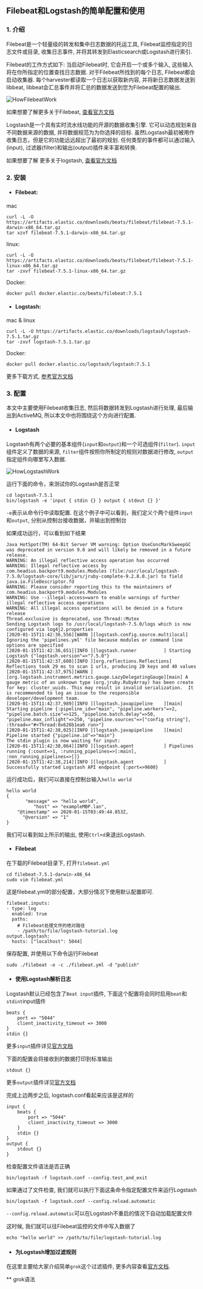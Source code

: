 ## Filebeat和Logstash的简单配置和使用

### 1. 介绍

Filebeat是一个轻量级的转发和集中日志数据的托运工具, Filebeat监控指定的日志文件或目录, 收集日志事件, 并将其转发到Elasticsearch或Logstash进行索引. 

Filebeat的工作方式如下: 当启动Filebeat时, 它会开启一个或多个输入, 这些输入将在你所指定的位置查找日志数据. 对于Filebeat所找到的每个日志, Filebeat都会启动收集器. 每个harvester都读取一个日志以获取新内容, 并将新日志数据发送到libbeat, libbeat会汇总事件并将汇总的数据发送到您为Filebeat配置的输出. 
   
![HowFilebeatWork](https://github.com/unknown-admin/document/blob/master/images/filebeat.png)
   
如果想要了解更多关于Filebeat, [查看官方文档](https://www.elastic.co/guide/en/beats/filebeat/current/index.html)
   
Logstash是一个具有实时流水线功能的开源的数据收集引擎. 它可以动态规划来自不同数据来源的数据, 并将数据规范为为你选择的目标. 虽然Logstash最初被用作收集日志，但是它的功能远远超出了最初的规划. 任何类型的事件都可以通过输入(input), 过滤器(filter)和输出(output)插件来丰富和转换. 
   
如果想要了解 更多关于logstash, [查看官方文档](https://www.elastic.co/guide/en/logstash/current/index.html)

### 2. 安装
- #### Filebeat:

mac
````shell script
curl -L -O https://artifacts.elastic.co/downloads/beats/filebeat/filebeat-7.5.1-darwin-x86_64.tar.gz
tar xzvf filebeat-7.5.1-darwin-x86_64.tar.gz
````
linux:
```shell script
curl -L -O https://artifacts.elastic.co/downloads/beats/filebeat/filebeat-7.5.1-linux-x86_64.tar.gz
tar -zxvf filebeat-7.5.1-linux-x86_64.tar.gz
```
Docker:
```shell script
docker pull docker.elastic.co/beats/filebeat:7.5.1
```

- #### Logstash:

mac & linux
```shell script
curl -L -O https://artifacts.elastic.co/downloads/logstash/logstash-7.5.1.tar.gz
tar -zxvf logstash-7.5.1.tar.gz
```
Docker:
```shell script
docker pull docker.elastic.co/logstash/logstash:7.5.1
```

更多下载方式, [参考官方文档](https://www.elastic.co/cn/downloads/logstash)

### 3. 配置

本文中主要使用Filebeat收集日志, 然后将数据转发到Logstash进行处理, 最后输出到ActiveMQ, 所以本文中也将围绕这个方向进行配置.
- #### Logstash
Logstash有两个必要的基本组件(`input`和`output`)和一个可选组件(`filter`). `input`组件定义了数据的来源, `filter`组件按照你所制定的规则对数据进行修改, `output`指定组件向哪里写入数据.

![HowLogstashWork](https://github.com/unknown-admin/document/blob/master/images/basic_logstash_pipeline.png)

运行下面的命令，来测试你的Logstash是否正常
```shell script
cd logstash-7.5.1
bin/logstash -e 'input { stdin {} } output { stdout {} }'
```
`-e`表示从命令行中读取配置. 在这个例子中可以看到，我们定义个两个组件`input`和`output`, 分别从控制台接收数据，并输出到控制台

如果成功运行，可以看到如下结果
```shell script
Java HotSpot(TM) 64-Bit Server VM warning: Option UseConcMarkSweepGC was deprecated in version 9.0 and will likely be removed in a future release.
WARNING: An illegal reflective access operation has occurred
WARNING: Illegal reflective access by com.headius.backport9.modules.Modules (file:/usr/local/logstash-7.5.0/logstash-core/lib/jars/jruby-complete-9.2.8.0.jar) to field java.io.FileDescriptor.fd
WARNING: Please consider reporting this to the maintainers of com.headius.backport9.modules.Modules
WARNING: Use --illegal-access=warn to enable warnings of further illegal reflective access operations
WARNING: All illegal access operations will be denied in a future release
Thread.exclusive is deprecated, use Thread::Mutex
Sending Logstash logs to /usr/local/logstash-7.5.0/logs which is now configured via log4j2.properties
[2020-01-15T11:42:36,556][WARN ][logstash.config.source.multilocal] Ignoring the 'pipelines.yml' file because modules or command line options are specified
[2020-01-15T11:42:36,651][INFO ][logstash.runner          ] Starting Logstash {"logstash.version"=>"7.5.0"}
[2020-01-15T11:42:37,608][INFO ][org.reflections.Reflections] Reflections took 29 ms to scan 1 urls, producing 20 keys and 40 values 
[2020-01-15T11:42:37,975][WARN ][org.logstash.instrument.metrics.gauge.LazyDelegatingGauge][main] A gauge metric of an unknown type (org.jruby.RubyArray) has been create for key: cluster_uuids. This may result in invalid serialization.  It is recommended to log an issue to the responsible developer/development team.
[2020-01-15T11:42:37,989][INFO ][logstash.javapipeline    ][main] Starting pipeline {:pipeline_id=>"main", "pipeline.workers"=>2, "pipeline.batch.size"=>125, "pipeline.batch.delay"=>50, "pipeline.max_inflight"=>250, "pipeline.sources"=>["config string"], :thread=>"#<Thread:0x626b1ea6 run>"}
[2020-01-15T11:42:38,025][INFO ][logstash.javapipeline    ][main] Pipeline started {"pipeline.id"=>"main"}
The stdin plugin is now waiting for input:
[2020-01-15T11:42:38,064][INFO ][logstash.agent           ] Pipelines running {:count=>1, :running_pipelines=>[:main], :non_running_pipelines=>[]}
[2020-01-15T11:42:38,214][INFO ][logstash.agent           ] Successfully started Logstash API endpoint {:port=>9600}
```
运行成功后，我们可以直接在控制台输入`hello world`
```shell script
hello world
{
       "message" => "hello world",
          "host" => "exampleMBP.lan",
    "@timestamp" => 2020-01-15T03:49:44.853Z,
      "@version" => "1"
}
```
我们可以看到如上所示的输出, 使用`Ctrl+d`来退出Logstash.

- #### Filebeat

在下载的Filebeat目录下, 打开`filebeat.yml`
```shell script
cd filebeat-7.5.1-darwin-x86_64
sudo vim filebeat.yml
```

这是filebeat.yml的部分配置，大部分情况下使用默认配置即可.
```
filebeat.inputs:
- type: log
  enabled: true
  paths:
    # Filebeat处理文件的绝对路径
    - /path/to/file/logstash-tutorial.log
output.logstash:
  hosts: ["localhost": 5044]
```

保存配置, 并使用以下命令运行Filebeat
```shell script
sudo ./filebeat -e -c ./filebeat.yml -d "publish"
```

- #### 使用Logstash解析日志
Logstash默认已经包含了`Beat input`插件, 下面这个配置将会同时启用`beat`和`stdint`input插件
```shell script
beats {
    port => "5044"
    client_inactivity_timeout => 3000
}
stdin {}
```

更多`input`插件详见[官方文档](https://www.elastic.co/guide/en/logstash/current/input-plugins.html)

下面的配置会将接收到的数据打印到标准输出
```shell script
stdout {}
```

更多`output`插件详见[官方文档](https://www.elastic.co/guide/en/logstash/current/output-plugins.html)

完成上边两步之后, logstash.conf看起来应该是这样的
```shell script
input {
    beats {
        port => "5044"
        client_inactivity_timeout => 3000
    }
    stdin {}
}
output {
    stdout {}
}
```

检查配置文件语法是否正确
```shell script
bin/logstash -f logstash.conf --config.test_and_exit
```

如果通过了文件检查, 我们就可以执行下面这条命令指定配置文件来运行Logstash
```shell script
bin/logstash -f logstash.conf --config.reload.automatic
```
`--config.reload.automatic`可以在Logstash不重启的情况下自动加载配置文件

这时候, 我们就可以往Filebeat监控的文件中写入数据了
```shell script
echo "hello world" >> /path/to/file/logstash-tutorial.log
```

- #### 为Logstash增加过滤规则
在这里主要给大家介绍简单`grok`这个过滤插件, 更多内容查看[官方文档](https://www.elastic.co/guide/en/logstash/current/plugins-filters-grok.html).

** grok语法



